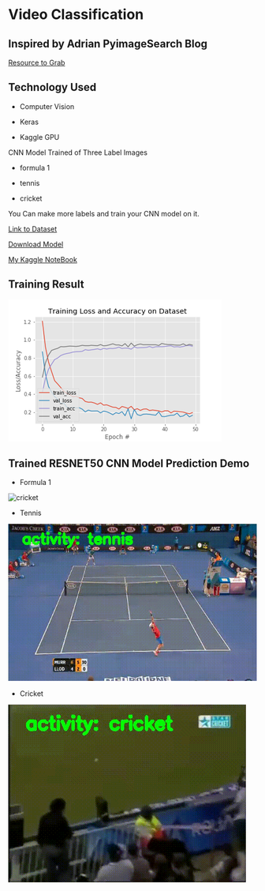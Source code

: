 # Video Classification

## Inspired by Adrian PyimageSearch Blog

[Resource to Grab](https://www.pyimagesearch.com/2019/07/15/video-classification-with-keras-and-deep-learning/)


## Technology Used

- Computer Vision

- Keras

- Kaggle GPU

CNN Model Trained of Three Label Images

- formula 1

- tennis

- cricket

You Can make more labels and train your CNN model on it.

[Link to Dataset](https://github.com/anubhavmaity/Sports-Type-Classifier)


[Download Model](https://1drv.ms/u/s!AurVESLfSv2rhps3BSeWpUXw3_llow?e=Rns6sL)


[My Kaggle NoteBook](https://www.kaggle.com/amir22010/videoclassifier-keras)


## Training Result

![Plot](https://raw.githubusercontent.com/Amir22010/CV_Deep_Learning/master/16_July_2019_Video_Classification/plot.png)


## Trained RESNET50 CNN Model Prediction Demo

- Formula 1

![cricket](https://raw.githubusercontent.com/Amir22010/CV_Deep_Learning/master/16_July_2019_Video_Classification/output/formula_128avg.gif)

- Tennis

![tennis](https://raw.githubusercontent.com/Amir22010/CV_Deep_Learning/master/16_July_2019_Video_Classification/output/tennis_128avg.gif)

- Cricket

![cricket](https://raw.githubusercontent.com/Amir22010/CV_Deep_Learning/master/16_July_2019_Video_Classification/output/cricket_128avg.gif)